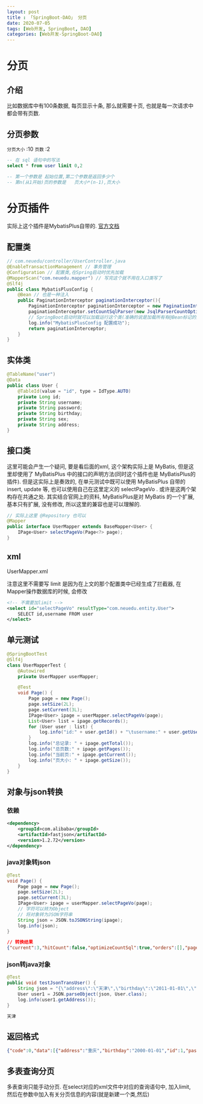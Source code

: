 ```yaml
---
layout: post
title : 「SpringBoot-DAO」 分页
date: 2020-07-05
tags: [Web开发, SpringBoot, DAO]
categories: [Web开发-SpringBoot-DAO]
---
```

# 分页

## 介绍

比如数据库中有100条数据, 每页显示十条, 那么就需要十页, 也就是每一次请求中都会带有页数.

## 分页参数

`分页大小` :10
`页数` :2

``` sql
-- 在 sql 语句中的写法
select * from user limit 0,2

-- 第一个参数是 起始位置,第二个参数是返回多少个
-- 第n(从1开始)页的参数是   页大小*(n-1),页大小
```

# 分页插件

实际上这个插件是MybatisPlus自带的.
[官方文档](https://mp.baomidou.com/guide/page.html)

## 配置类

``` JAVA
// com.neuedu/controller/UserController.java
@EnableTransactionManagement // 事务管理
@Configuration // 配置类,在Spring启动时优先加载
@MapperScan("com.neuedu.mapper") // 写完这个就不用在入口类写了
@Slf4j
public class MybatisPlusConfig {
    @Bean // 也是一种注入
    public PaginationInterceptor paginationInterceptor(){
        PaginationInterceptor paginationInterceptor = new PaginationInterceptor();
        paginationInterceptor.setCountSqlParser(new JsqlParserCountOptimize(true));
        // SpringBoot启动时就可以加载运行这个类(准确的说是加载所有有@Bean标记的方法)
        log.info("MybatisPlusConfig 配置成功");
        return paginationInterceptor;
    }
}
```

## 实体类

``` JAVA
@TableName("user")
@Data
public class User {
    @TableId(value = "id", type = IdType.AUTO)
    private Long id;
    private String username;
    private String password;
    private String birthday;
    private String sex;
    private String address;
}
```

## 接口类

这里可能会产生一个疑问, 要是看后面的xml, 这个架构实际上是 MyBatis, 但是这里却使用了 MyBatisPlus 中的接口的声明方法(同时这个插件也是 MyBatisPlus的插件). 但是这实际上是奏效的, 在单元测试中既可以使用 MyBatisPlus 自带的 insert, update 等, 也可以使用自己在这里定义的 selectPageVo . 或许是这两个架构存在共通之处. 其实结合官网上的资料, MyBatisPlus是对 MyBatis 的一个扩展, 基本只有扩展, 没有修改, 所以这里的兼容也是可以理解的.

``` JAVA
// 实际上这里 @Repository 也可以
@Mapper
public interface UserMapper extends BaseMapper<User> {
    IPage<User> selectPageVo(Page<?> page);
}

```

## xml

UserMapper.xml

注意这里不需要写 limit 是因为在上文的那个配置类中已经生成了拦截器, 在Mapper操作数据库的时候, 会修改

``` xml
<!-- 不需要加limit -->
<select id="selectPageVo" resultType="com.neuedu.entity.User">
    SELECT id,username FROM user
</select>
```

## 单元测试

``` java
@SpringBootTest
@Slf4j
class UserMapperTest {
    @Autowired
    private UserMapper userMapper;

    @Test
    void Page() {
        Page page = new Page();
        page.setSize(2L);
        page.setCurrent(3L);
        IPage<User> ipage = userMapper.selectPageVo(page);
        List<User> list = ipage.getRecords();
        for (User user : list) {
            log.info("id:" + user.getId() + "\tusername:" + user.getUsername());
        }
        log.info("总记录: " + ipage.getTotal());
        log.info("总页数:" + ipage.getPages());
        log.info("当前页:" + ipage.getCurrent());
        log.info("页大小: " + ipage.getSize());
    }
}
```

## 对象与json转换

### 依赖

``` xml
<dependency>
    <groupId>com.alibaba</groupId>
    <artifactId>fastjson</artifactId>
    <version>1.2.72</version>
</dependency>
```

### java对象转json

``` JAVA
@Test
void Page() {
    Page page = new Page();
    page.setSize(2L);
    page.setCurrent(3L);
    IPage<User> ipage = userMapper.selectPageVo(page);
    // 字符可以转为Object
    // 将对象转为JSON字符串
    String json = JSON.toJSONString(ipage);
    log.info(json);
}
```

``` json
// 转换结果
{"current":3,"hitCount":false,"optimizeCountSql":true,"orders":[],"pages":3,"records":[{"id":5,"username":"张三"},{"id":9,"username":"豆豆"}],"searchCount":true,"size":2,"total":6}
```

### json转java对象

``` JAVA
@Test
public void testJsonTransUser() {
    String json = "{\"address\":\"天津\",\"birthday\":\"2011-01-01\",\"sex\":\"女\",\"username\":\"张三\"}";
    User user1 = JSON.parseObject(json, User.class);
    log.info(user1.getAddress());
}
```

``` BASH
天津
```

## 返回格式

``` json
{"code":0,"data":[{"address":"重庆","birthday":"2000-01-01","id":1,"password":"123456","sex":"女","username":"法外狂徒张三"},{"address":"河北省张家口市","birthday":"1903-05-01","id":2,"password":"123456","sex":"女","username":"lishui"},{"address":"河北石家庄市","birthday":"1900-08-01","id":3,"password":"123456","sex":"女","username":"wangwu"},{"address":" 河北石家庄市","birthday":"1900-08-01","id":4,"password":"123456","sex":"女","username":"zhaoliu"},{"address":"北京","birthday":"2010-01-01","id":5,"password":"123456","sex":"女","username":"张三"},{"address":"重庆","birthday":"2000-01-01","id":9,"password":"123456","sex":"女","username":"豆豆"}],"msg":"ok"}
```

## 多表查询分页

多表查询只能手动分页.
在select对应的xml文件中对应的查询语句中, 加入limit, 然后在参数中加入有关分页信息的内容(就是新建一个类,然后)
